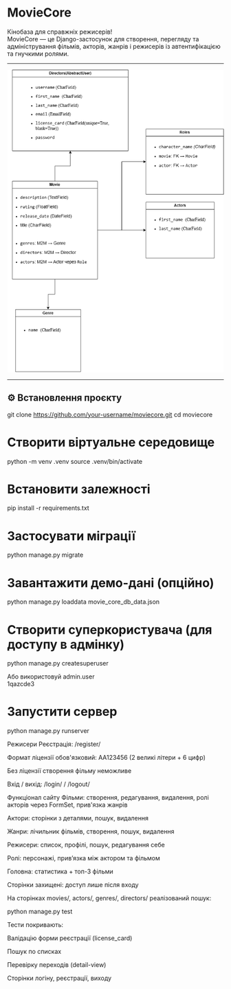 # MovieCore


Кінобаза для справжніх режисерів!  
MovieCore — це Django-застосунок для створення, перегляду та адміністрування фільмів, акторів, жанрів і режисерів із автентифікацією та гнучкими ролями.

---

![moviecore.png](static/screenshot/moviecore.png)


---

## ⚙️ Встановлення проєкту


git clone https://github.com/your-username/moviecore.git
cd moviecore

# Створити віртуальне середовище
python -m venv .venv
source .venv/bin/activate

# Встановити залежності
pip install -r requirements.txt

# Застосувати міграції
python manage.py migrate

# Завантажити демо-дані (опційно)
python manage.py loaddata movie_core_db_data.json

# Створити суперкористувача (для доступу в адмінку)
python manage.py createsuperuser

Або використовуй admin.user  
                 1qazcde3

# Запустити сервер
python manage.py runserver


Режисери
Реєстрація: /register/

Формат ліцензії обов'язковий: AA123456 (2 великі літери + 6 цифр)

Без ліцензії створення фільму неможливе

Вхід / вихід: /login/ / /logout/



Функціонал сайту
Фільми: створення, редагування, видалення, ролі акторів через FormSet, прив'язка жанрів

Актори: сторінки з деталями, пошук, видалення

Жанри: лічильник фільмів, створення, пошук, видалення

Режисери: список, профілі, пошук, редагування себе

Ролі: персонажі, прив’язка між актором та фільмом

Головна: статистика + топ-3 фільми

Сторінки захищені: доступ лише після входу



На сторінках movies/, actors/, genres/, directors/ реалізований пошук:


python manage.py test

Тести покривають:

Валідацію форми реєстрації (license_card)

Пошук по списках

Перевірку переходів (detail-view)

Сторінки логіну, реєстрації, виходу



